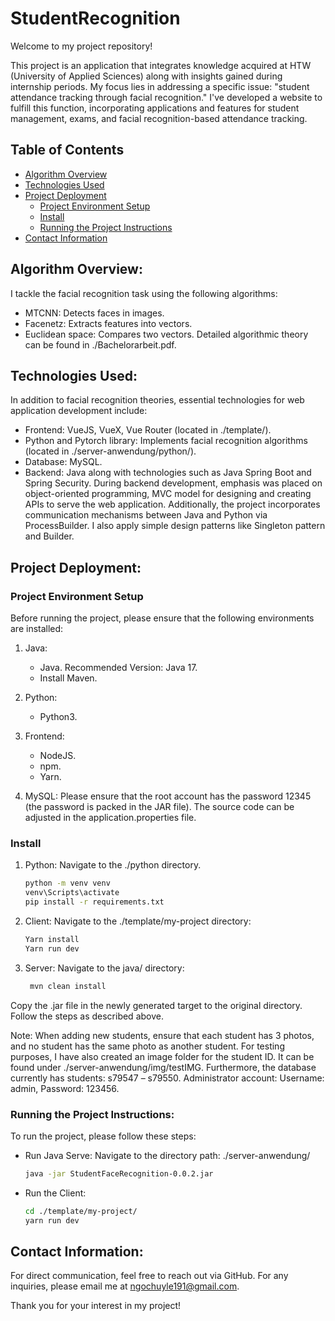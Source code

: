# StudentRecognition
Welcome to my project repository!

This project is an application that integrates knowledge acquired at HTW (University of Applied Sciences) along with insights gained during internship periods. My focus lies in addressing a specific issue: "student attendance tracking through facial recognition." I've developed a website to fulfill this function, incorporating applications and features for student management, exams, and facial recognition-based attendance tracking.
## Table of Contents
- [Algorithm Overview](#algorithm-overview)
- [Technologies Used](#technologies-used)
- [Project Deployment](#project-deployment)
  - [Project Environment Setup](#project-environment-setup)
  - [Install](#install)
  - [Running the Project Instructions](#running-the-project-instructions)
- [Contact Information](#contact-information)

## Algorithm Overview:

I tackle the facial recognition task using the following algorithms:
- MTCNN: Detects faces in images.
- Facenetz: Extracts features into vectors.
- Euclidean space: Compares two vectors.
Detailed algorithmic theory can be found in ./Bachelorarbeit.pdf.

## Technologies Used:

In addition to facial recognition theories, essential technologies for web application development include:
- Frontend: VueJS, VueX, Vue Router (located in ./template/).
- Python and Pytorch library: Implements facial recognition algorithms (located in ./server-anwendung/python/).
- Database: MySQL.
- Backend: Java along with technologies such as Java Spring Boot and Spring Security.
During backend development, emphasis was placed on object-oriented programming, MVC model for designing and creating APIs to serve the web application. Additionally, the project incorporates communication mechanisms between Java and Python via ProcessBuilder. I also apply simple design patterns like Singleton pattern and Builder.

## Project Deployment:

### Project Environment Setup

Before running the project, please ensure that the following environments are installed:

1. Java:
   - Java. Recommended Version: Java 17.
   - Install Maven.

2. Python:
   - Python3.

3. Frontend:
   - NodeJS.
   - npm.
   - Yarn.

4. MySQL:
   Please ensure that the root account has the password 12345 (the password is packed in the JAR file). The source code can be adjusted in the application.properties file.

### Install
1. Python: Navigate to the ./python directory.
   ```bash
   python -m venv venv
   venv\Scripts\activate
   pip install -r requirements.txt
2. Client: Navigate to the ./template/my-project directory:
   ```bash
   Yarn install
   Yarn run dev
4. Server: Navigate to the java/ directory:
   ```bash
    mvn clean install
Copy the .jar file in the newly generated target to the original directory. Follow the steps as described above.

Note: When adding new students, ensure that each student has 3 photos, and no student has the same photo as another student. For testing purposes, I have also created an image folder for the student ID. It can be found under ./server-anwendung/img/testIMG.
Furthermore, the database currently has students: s79547 – s79550.
Administrator account: Username: admin, Password: 123456.

### Running the Project Instructions:

To run the project, please follow these steps:
- Run Java Serve: Navigate to the directory path: ./server-anwendung/
  ```bash
  java -jar StudentFaceRecognition-0.0.2.jar
- Run the Client:
  ```bash
  cd ./template/my-project/
  yarn run dev

## Contact Information:

For direct communication, feel free to reach out via GitHub. For any inquiries, please email me at ngochuyle191@gmail.com.

Thank you for your interest in my project!
